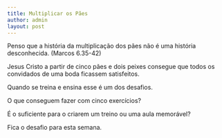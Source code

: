 ```yaml
---
title: Multiplicar os Pães
author: admin
layout: post
---
```

Penso que a história da multiplicação dos pães não é uma história desconhecida. (Marcos 6.35-42)

Jesus Cristo a partir de cinco pães e dois peixes consegue que todos os convidados de uma boda ficassem satisfeitos.

Quando se treina e ensina esse é um dos desafios.

O que conseguem fazer com cinco exercícios?

É o suficiente para o criarem um treino ou uma aula memorável?

Fica o desafio para esta semana.